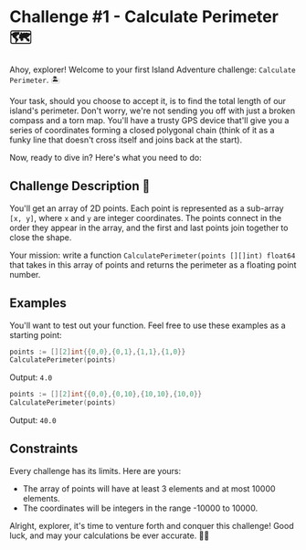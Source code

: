 # Challenge #1 - Calculate Perimeter 🗺️

Ahoy, explorer! Welcome to your first Island Adventure challenge: `Calculate Perimeter`. 🏝️

Your task, should you choose to accept it, is to find the total length of our island's perimeter. Don't worry, we're not sending you off with just a broken compass and a torn map. You'll have a trusty GPS device that'll give you a series of coordinates forming a closed polygonal chain (think of it as a funky line that doesn't cross itself and joins back at the start).

Now, ready to dive in? Here's what you need to do:

## Challenge Description 📝

You'll get an array of 2D points. Each point is represented as a sub-array `[x, y]`, where `x` and `y` are integer coordinates. The points connect in the order they appear in the array, and the first and last points join together to close the shape.

Your mission: write a function `CalculatePerimeter(points [][]int) float64` that takes in this array of points and returns the perimeter as a floating point number.

## Examples

You'll want to test out your function. Feel free to use these examples as a starting point:

```go
points := [][2]int{{0,0},{0,1},{1,1},{1,0}}
CalculatePerimeter(points)
```
Output: `4.0`

```go
points := [][2]int{{0,0},{0,10},{10,10},{10,0}}
CalculatePerimeter(points)
```
Output: `40.0`

## Constraints

Every challenge has its limits. Here are yours:

- The array of points will have at least 3 elements and at most 10000 elements.
- The coordinates will be integers in the range -10000 to 10000.


Alright, explorer, it's time to venture forth and conquer this challenge! Good luck, and may your calculations be ever accurate. 🌴😎